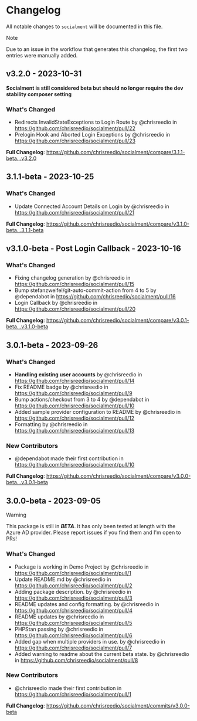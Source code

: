 # Changelog

All notable changes to `socialment` will be documented in this file.

> [!NOTE]
Due to an issue in the workflow that generates this changelog, the first two entries were manually added.

## v3.2.0 - 2023-10-31

**Socialment is still considered beta but should no longer require the dev stability composer setting**

### What's Changed

- Redirects InvalidStateExceptions to Login Route by @chrisreedio in https://github.com/chrisreedio/socialment/pull/22
- Prelogin Hook and Aborted Login Exceptions by @chrisreedio in https://github.com/chrisreedio/socialment/pull/23

**Full Changelog**: https://github.com/chrisreedio/socialment/compare/3.1.1-beta...v3.2.0

## 3.1.1-beta - 2023-10-25

### What's Changed

- Update Connected Account Details on Login by @chrisreedio in https://github.com/chrisreedio/socialment/pull/21

**Full Changelog**: https://github.com/chrisreedio/socialment/compare/v3.1.0-beta...3.1.1-beta

## v3.1.0-beta - Post Login Callback - 2023-10-16

### What's Changed

- Fixing changelog generation by @chrisreedio in https://github.com/chrisreedio/socialment/pull/15
- Bump stefanzweifel/git-auto-commit-action from 4 to 5 by @dependabot in https://github.com/chrisreedio/socialment/pull/16
- Login Callback by @chrisreedio in https://github.com/chrisreedio/socialment/pull/20

**Full Changelog**: https://github.com/chrisreedio/socialment/compare/v3.0.1-beta...v3.1.0-beta

## 3.0.1-beta - 2023-09-26

### What's Changed

- **Handling existing user accounts** by @chrisreedio in https://github.com/chrisreedio/socialment/pull/14
- Fix README badge by @chrisreedio in https://github.com/chrisreedio/socialment/pull/9
- Bump actions/checkout from 3 to 4 by @dependabot in https://github.com/chrisreedio/socialment/pull/10
- Added sample provider configuration to README by @chrisreedio in https://github.com/chrisreedio/socialment/pull/12
- Formatting by @chrisreedio in https://github.com/chrisreedio/socialment/pull/13

### New Contributors

- @dependabot made their first contribution in https://github.com/chrisreedio/socialment/pull/10

**Full Changelog**: https://github.com/chrisreedio/socialment/compare/v3.0.0-beta...v3.0.1-beta

## 3.0.0-beta - 2023-09-05

> [!WARNING]
This package is still in ***BETA***.
It has only been tested at length with the Azure AD provider.
Please report issues if you find them and I'm open to PRs!

### What's Changed

- Package is working in Demo Project by @chrisreedio in https://github.com/chrisreedio/socialment/pull/1
- Update README.md by @chrisreedio in https://github.com/chrisreedio/socialment/pull/2
- Adding package description. by @chrisreedio in https://github.com/chrisreedio/socialment/pull/3
- README updates and config formatting. by @chrisreedio in https://github.com/chrisreedio/socialment/pull/4
- README updates by @chrisreedio in https://github.com/chrisreedio/socialment/pull/5
- PHPStan passing by @chrisreedio in https://github.com/chrisreedio/socialment/pull/6
- Added gap when multiple providers in use. by @chrisreedio in https://github.com/chrisreedio/socialment/pull/7
- Added warning to readme about the current beta state. by @chrisreedio in https://github.com/chrisreedio/socialment/pull/8

### New Contributors

- @chrisreedio made their first contribution in https://github.com/chrisreedio/socialment/pull/1

**Full Changelog**: https://github.com/chrisreedio/socialment/commits/v3.0.0-beta
